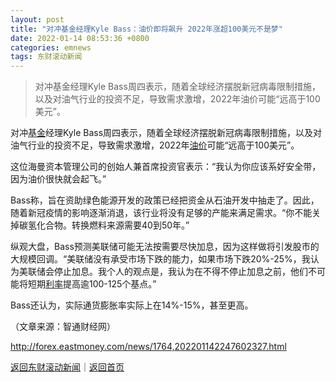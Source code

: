```yaml
---
layout: post
title: "对冲基金经理Kyle Bass：油价即将飙升 2022年涨超100美元不是梦"
date: 2022-01-14 08:53:36 +0800
categories: emnews
tags: 东财滚动新闻
---
```

> 对冲基金经理Kyle Bass周四表示，随着全球经济摆脱新冠病毒限制措施，以及对油气行业的投资不足，导致需求激增，2022年油价可能“远高于100美元”。

<p>对冲<span id="Info.3293"><a href="http://data.eastmoney.com/zlsj/" class="infokey">基金</a></span>经理Kyle Bass周四表示，随着全球经济摆脱新冠病毒限制措施，以及对油气行业的投资不足，导致需求激增，2022年<span id="Info.392"><a href="http://data.eastmoney.com/cjsj/yjtz/default.html" class="infokey">油价</a></span>可能“远高于100美元”。</p>
 <p>这位海曼资本管理公司的创始人兼首席投资官表示：“我认为你应该系好安全带，因为油价很快就会起飞。”</p>
 <p>Bass称，旨在资助绿色能源开发的政策已经把资金从石油开发中抽走了。因此，随着新冠疫情的影响逐渐消退，该行业将没有足够的产能来满足需求。“你不能关掉碳氢化合物。转换燃料来源需要40到50年。”</p>
 <p>纵观大盘，Bass预测美联储可能无法按需要尽快加息，因为这样做将引发股市的大规模回调。“美联储没有承受市场下跌的能力，如果市场下跌20%-25%，我认为美联储会停止加息。我个人的观点是，我认为在不得不停止加息之前，他们不可能将短期<span id="Info.344"><a href="http://data.eastmoney.com/cjsj/yhll.html" class="infokey">利率</a></span>提高逾100-125个基点。”</p>
 <p>Bass还认为，实际通货膨胀率实际上在14%-15%，甚至更高。</p><p class="em_media">（文章来源：智通财经网）</p>

<http://forex.eastmoney.com/news/1764,202201142247602327.html>

[返回东财滚动新闻](//finews.withounder.com/emnews/)｜[返回首页](//finews.withounder.com/)